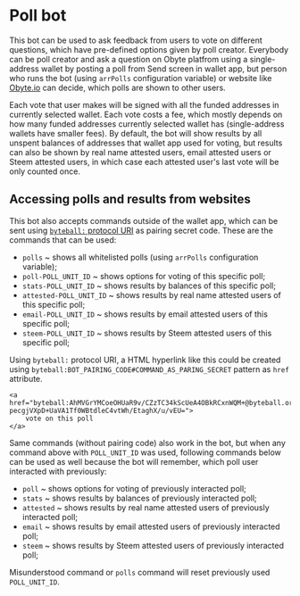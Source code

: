 # Poll bot

This bot can be used to ask feedback from users to vote on different questions, which have pre-defined options given by poll creator. Everybody can be poll creator and ask a question on Obyte platfrom using a single-address wallet by posting a poll from Send screen in wallet app, but person who runs the bot (using `arrPolls` configuration variable) or website like [Obyte.io](https://obyte.io/polls) can decide, which polls are shown to other users.

Each vote that user makes will be signed with all the funded addresses in currently selected wallet. Each vote costs a fee, which mostly depends on how many funded addresses currently selected wallet has (single-address wallets have smaller fees). By default, the bot will show results by all unspent balances of addresses that wallet app used for voting, but results can also be shown by real name attested users, email attested users or Steem attested users, in which case each attested user's last vote will be only counted once.

## Accessing polls and results from websites
This bot also accepts commands outside of the wallet app, which can be sent using [`byteball:` protocol URI](https://developer.obyte.org/byteball-protocol-uri#sending-commands-to-chat-bots) as pairing secret code. These are the commands that can be used:
* `polls` ~ shows all whitelisted polls (using `arrPolls` configuration variable);
* `poll-POLL_UNIT_ID` ~ shows options for voting of this specific poll;
* `stats-POLL_UNIT_ID` ~ shows results by balances of this specific poll;
* `attested-POLL_UNIT_ID` ~ shows results by real name attested users of this specific poll;
* `email-POLL_UNIT_ID` ~ shows results by email attested users of this specific poll;
* `steem-POLL_UNIT_ID` ~ shows results by Steem attested users of this specific poll;

Using `byteball:` protocol URI, a HTML hyperlink like this could be created using `byteball:BOT_PAIRING_CODE#COMMAND_AS_PARING_SECRET` pattern as `href` attribute.
```
<a href="byteball:AhMVGrYMCoeOHUaR9v/CZzTC34kScUeA4OBkRCxnWQM+@byteball.org/bb#poll-pecgjVXpD+UaVA1Tf0WBtdleC4vtWh/EtaghX/u/vEU=">
	vote on this poll
</a>
```

Same commands (without pairing code) also work in the bot, but when any command above with `POLL_UNIT_ID` was used, following commands below can be used as well because the bot will remember, which poll user interacted with previously:
* `poll` ~ shows options for voting of previously interacted poll;
* `stats` ~ shows results by balances of previously interacted poll;
* `attested` ~ shows results by real name attested users of previously interacted poll;
* `email` ~ shows results by email attested users of previously interacted poll;
* `steem` ~ shows results by Steem attested users of previously interacted poll;

Misunderstood command or `polls` command will reset previously used `POLL_UNIT_ID`.